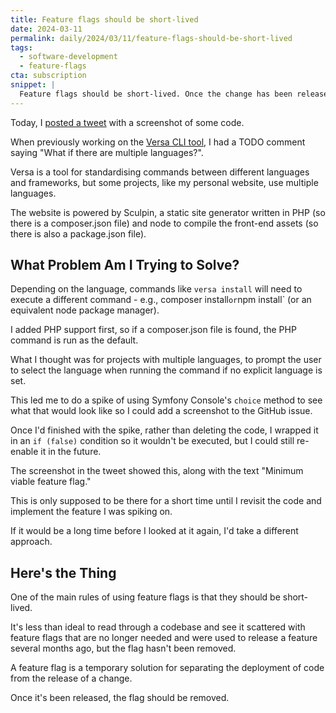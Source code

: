 ```yaml
---
title: Feature flags should be short-lived
date: 2024-03-11
permalink: daily/2024/03/11/feature-flags-should-be-short-lived
tags:
  - software-development
  - feature-flags
cta: subscription
snippet: |
  Feature flags should be short-lived. Once the change has been released, the flags should be removed.
---
```


Today, I [posted a tweet][tweet] with a screenshot of some code.

When previously working on the [Versa CLI tool][versa], I had a TODO comment saying "What if there are multiple languages?".

Versa is a tool for standardising commands between different languages and frameworks, but some projects, like my personal website, use multiple languages.

The website is powered by Sculpin, a static site generator written in PHP (so there is a composer.json file) and node to compile the front-end assets (so there is also a package.json file).

## What Problem Am I Trying to Solve?

Depending on the language, commands like `versa install` will need to execute a different command - e.g., composer install` or `npm install` (or an equivalent node package manager).

I added PHP support first, so if a composer.json file is found, the PHP command is run as the default.

What I thought was for projects with multiple languages, to prompt the user to select the language when running the command if no explicit language is set.

This led me to do a spike of using Symfony Console's `choice` method to see what that would look like so I could add a screenshot to the GitHub issue.

Once I'd finished with the spike, rather than deleting the code, I wrapped it in an `if (false)` condition so it wouldn't be executed, but I could still re-enable it in the future.

The screenshot in the tweet showed this, along with the text "Minimum viable feature flag."

This is only supposed to be there for a short time until I revisit the code and implement the feature I was spiking on.

If it would be a long time before I looked at it again, I'd take a different approach.

## Here's the Thing

One of the main rules of using feature flags is that they should be short-lived.

It's less than ideal to read through a codebase and see it scattered with feature flags that are no longer needed and were used to release a feature several months ago, but the flag hasn't been removed.

A feature flag is a temporary solution for separating the deployment of code from the release of a change.

Once it's been released, the flag should be removed.

[tweet]: https://twitter.com/opdavies/status/1767846980250714261
[versa]: {{site.url}}/daily/2024/02/19/introducing-versa
